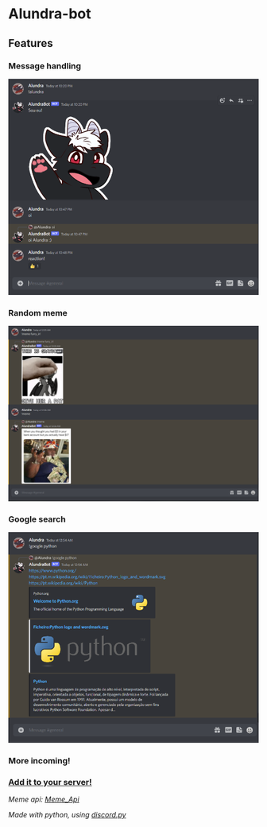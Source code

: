 # Alundra-bot

## Features

### Message handling

![Image - Message Handling](/Docs/Images/interaction.png "Bot replying to certain messages")

### Random meme
![Image - Meme Search](/Docs/Images/meme_search.png "Bot replies with random meme")

### Google search
![Image - Google Search](/Docs/Images/google_search.PNG "Bot performs google search")

### More incoming!

### [Add it to your server!](https://discord.com/api/oauth2/authorize?client_id=998761702826967041&scope=bot&permissions=1024)

*Meme api: [Meme_Api](https://github.com/D3vd/Meme_Api)*

*Made with python, using [discord.py](https://github.com/Rapptz/discord.py)*